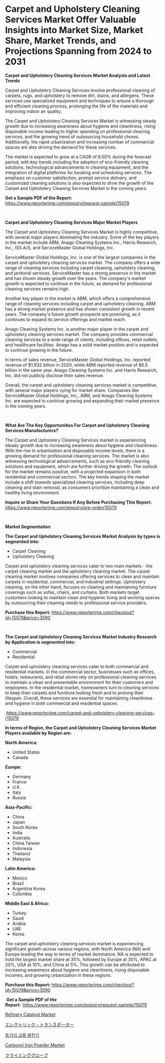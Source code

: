<p><h1>Carpet and Upholstery Cleaning Services Market Offer Valuable Insights into Market Size, Market Share, Market Trends, and Projections Spanning from 2024 to 2031</h1></p><p><strong>Carpet and Upholstery Cleaning Services Market Analysis and Latest Trends</strong></p>
<p><p>Carpet and Upholstery Cleaning Services involve professional cleaning of carpets, rugs, and upholstery to remove dirt, stains, and allergens. These services use specialized equipment and techniques to ensure a thorough and efficient cleaning process, prolonging the life of the materials and improving indoor air quality.</p><p>The Carpet and Upholstery Cleaning Services Market is witnessing steady growth due to increasing awareness about hygiene and cleanliness, rising disposable income leading to higher spending on professional cleaning services, and the growing trend of outsourcing household chores. Additionally, the rapid urbanization and increasing number of commercial spaces are also driving the demand for these services.</p><p>The market is expected to grow at a CAGR of 6.00% during the forecast period, with key trends including the adoption of eco-friendly cleaning solutions, technological advancements in cleaning equipment, and the integration of digital platforms for booking and scheduling services. The emphasis on customer satisfaction, prompt service delivery, and customized cleaning solutions is also expected to drive the growth of the Carpet and Upholstery Cleaning Services Market in the coming years.</p></p>
<p><strong>Get a Sample PDF of the Report:&nbsp;</strong> <a href="https://www.reportprime.com/enquiry/request-sample/15079">https://www.reportprime.com/enquiry/request-sample/15079</a></p>
<p>&nbsp;</p>
<p><strong>Carpet and Upholstery Cleaning Services Major Market Players</strong></p>
<p><p>The Carpet and Upholstery Cleaning Services Market is highly competitive, with several major players dominating the industry. Some of the key players in the market include ABM, Anago Cleaning Systems Inc., Harris Research, Inc., ISS A/S, and ServiceMaster Global Holdings, Inc.</p><p>ServiceMaster Global Holdings, Inc. is one of the largest companies in the carpet and upholstery cleaning services market. The company offers a wide range of cleaning services including carpet cleaning, upholstery cleaning, and janitorial services. ServiceMaster has a strong presence in the market and has shown steady growth over the years. The company's market growth is expected to continue in the future, as demand for professional cleaning services remains high.</p><p>Another key player in the market is ABM, which offers a comprehensive range of cleaning services including carpet and upholstery cleaning. ABM has a strong market presence and has shown consistent growth in recent years. The company's future growth prospects are promising, as it continues to expand its service offerings and market reach.</p><p>Anago Cleaning Systems Inc. is another major player in the carpet and upholstery cleaning services market. The company provides commercial cleaning services to a wide range of clients, including offices, retail outlets, and healthcare facilities. Anago has a solid market position and is expected to continue growing in the future.</p><p>In terms of sales revenue, ServiceMaster Global Holdings, Inc. reported revenue of $1.932 billion in 2020, while ABM reported revenue of $6.5 billion in the same year. Anago Cleaning Systems Inc. and Harris Research, Inc. did not publicly disclose their sales revenue.</p><p>Overall, the carpet and upholstery cleaning services market is competitive, with several major players vying for market share. Companies like ServiceMaster Global Holdings, Inc., ABM, and Anago Cleaning Systems Inc. are expected to continue growing and expanding their market presence in the coming years.</p></p>
<p>&nbsp;</p>
<p><strong>What Are The Key Opportunities For Carpet and Upholstery Cleaning Services Manufacturers?</strong></p>
<p><p>The Carpet and Upholstery Cleaning Services market is experiencing steady growth due to increasing awareness about hygiene and cleanliness. With the rise in urbanization and disposable income levels, there is a growing demand for professional cleaning services. The market is also witnessing technological advancements, such as eco-friendly cleaning solutions and equipment, which are further driving the growth. The outlook for the market remains positive, with a projected expansion in both residential and commercial sectors. The key trends shaping the market include a shift towards specialized cleaning services, including deep cleaning and stain removal, as consumers prioritize maintaining a clean and healthy living environment.</p></p>
<p><strong>Inquire or Share Your Questions If Any Before Purchasing This Report:</strong> <a href="https://www.reportprime.com/enquiry/pre-order/15079">https://www.reportprime.com/enquiry/pre-order/15079</a></p>
<p>&nbsp;</p>
<p><strong>Market Segmentation</strong></p>
<p><strong>The Carpet and Upholstery Cleaning Services Market Analysis by types is segmented into:</strong></p>
<p><ul><li>Carpet Cleaning</li><li>Upholstery Cleaning</li></ul></p>
<p><p>Carpet and upholstery cleaning services cater to two main markets - the carpet cleaning market and the upholstery cleaning market. The carpet cleaning market involves companies offering services to clean and maintain carpets in residential, commercial, and industrial settings. Upholstery cleaning, on the other hand, focuses on cleaning and maintaining furniture coverings such as sofas, chairs, and curtains. Both markets target customers looking to maintain clean and hygienic living and working spaces by outsourcing their cleaning needs to professional service providers.</p></p>
<p><strong>Purchase this Report:&nbsp;</strong><a href="https://www.reportprime.com/checkout?id=15079&price=3590">https://www.reportprime.com/checkout?id=15079&price=3590</a></p>
<p>&nbsp;</p>
<p><strong>The Carpet and Upholstery Cleaning Services Market Industry Research by Application is segmented into:</strong></p>
<p><ul><li>Commercial</li><li>Residential</li></ul></p>
<p><p>Carpet and upholstery cleaning services cater to both commercial and residential markets. In the commercial sector, businesses such as offices, hotels, restaurants, and retail stores rely on professional cleaning services to maintain a clean and presentable environment for their customers and employees. In the residential market, homeowners turn to cleaning services to keep their carpets and furniture looking fresh and to prolong their lifespan. Overall, these services are essential for maintaining cleanliness and hygiene in both commercial and residential spaces.</p></p>
<p><a href="https://www.reportprime.com/carpet-and-upholstery-cleaning-services-r15079">&nbsp;https://www.reportprime.com/carpet-and-upholstery-cleaning-services-r15079</a></p>
<p><strong>In terms of Region, the Carpet and Upholstery Cleaning Services Market Players available by Region are:</strong></p>
<p>
    <p> <strong> North America: </strong>
        <ul>
            <li>United States</li>
            <li>Canada</li>
        </ul>
        </p> 
    <p> <strong> Europe: </strong>
        <ul>
            <li>Germany</li>
            <li>France</li>
            <li>U.K.</li>
            <li>Italy</li>
            <li>Russia</li>
        </ul>
        </p> 
    <p> <strong> Asia-Pacific: </strong>
        <ul>
            <li>China</li>
            <li>Japan</li>
            <li>South Korea</li>
            <li>India</li>
            <li>Australia</li>
            <li>China Taiwan</li>
            <li>Indonesia</li>
            <li>Thailand</li>
            <li>Malaysia</li>
        </ul>
        </p> 
    <p> <strong> Latin America: </strong>
        <ul>
            <li>Mexico</li>
            <li>Brazil</li>
            <li>Argentina Korea</li>
            <li>Colombia</li>
        </ul>
        </p> 
    <p> <strong> Middle East & Africa: </strong>
        <ul>
            <li>Turkey</li>
            <li>Saudi</li>
            <li>Arabia</li>
            <li>UAE</li>
            <li>Korea</li>
        </ul>
    </p>
    </p>
<p><p>The carpet and upholstery cleaning services market is experiencing significant growth across various regions, with North America (NA) and Europe leading the way in terms of market dominance. NA is expected to hold the largest market share at 35%, followed by Europe at 30%, APAC at 20%, USA at 10%, and China at 5%. This growth can be attributed to increasing awareness about hygiene and cleanliness, rising disposable incomes, and growing urbanization in these regions.</p></p>
<p><strong>Purchase this Report: </strong><a href="https://www.reportprime.com/checkout?id=15079&price=3590">https://www.reportprime.com/checkout?id=15079&price=3590</a></p>
<p>&nbsp;<strong>Get a Sample PDF of the Report:&nbsp;&nbsp;</strong><a href="https://www.reportprime.com/enquiry/request-sample/15079">https://www.reportprime.com/enquiry/request-sample/15079</a></p>
<p><strong></strong></p>
<p><p><a href="https://www.linkedin.com/pulse/refinery-catalyst-market-centers-aspects-growth-share-opportunity-ln0ne?trackingId=l%2BLAPsJU5SxfASOm2DHDhg%3D%3D">Refinery Catalyst Market</a></p><p><a href="https://medium.com/@tomienow6767d/%E9%9B%BB%E5%8B%95%E8%BB%8A%E4%B8%A1%E5%B8%82%E5%A0%B4%E5%88%86%E6%9E%90-%E3%81%9D%E3%81%AEcagr-%E5%B8%82%E5%A0%B4%E3%82%BB%E3%82%B0%E3%83%A1%E3%83%B3%E3%83%86%E3%83%BC%E3%82%B7%E3%83%A7%E3%83%B3-%E3%81%8A%E3%82%88%E3%81%B3%E3%82%B0%E3%83%AD%E3%83%BC%E3%83%90%E3%83%AB%E7%94%A3%E6%A5%AD%E6%A6%82%E8%A6%81-cc047686214a">エレクトリック・トランスポーター</a></p><p><a href="https://medium.com/@allisonkreiger/2024-2031%EB%85%84-%EA%B8%B0%EA%B0%84%EC%97%90-%EC%98%88%EC%B8%A1%EB%90%9C-%EB%8F%99%EA%B8%B0%EC%8B%9D-%EB%B0%9C%EC%A0%84%EA%B8%B0-%EC%8B%9C%EC%9E%A5-%EB%8F%99%ED%96%A5-%EB%B0%8F-%EC%8B%9C%EC%9E%A5-%EB%B6%84%EC%84%9D-b7dc53defadb">동기식 교류 발전기</a></p><p><a href="https://www.linkedin.com/pulse/carbonyl-iron-powder-market-size-growth-segmentation-regional-sgshe?trackingId=oJibtofuqW%2BABncrdTJY6w%3D%3D">Carbonyl Iron Powder Market</a></p><p><a href="https://medium.com/@bertramveum2023/%E7%99%BB%E5%B1%B1%E3%82%B0%E3%83%AD%E3%83%BC%E3%83%96%E3%81%AE%E5%B8%82%E5%A0%B4%E5%8B%95%E5%90%91%E3%81%A8%E5%B8%82%E5%A0%B4%E5%88%86%E6%9E%90%E3%81%AF-2024%E5%B9%B4%E3%81%8B%E3%82%892031%E5%B9%B4%E3%81%BE%E3%81%A7%E3%81%AE%E4%BA%88%E6%B8%AC%E3%81%95%E3%82%8C%E3%81%A6%E3%81%84%E3%81%BE%E3%81%99-cd1dac56fb79">クライミンググローブ</a></p></p>